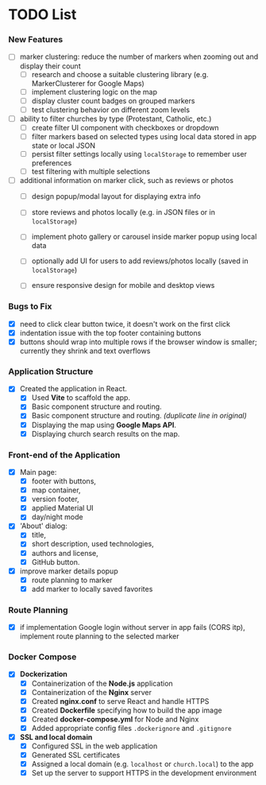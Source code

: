 # TODO List

### New Features

- [ ] marker clustering: reduce the number of markers when zooming out and display their count
  - [ ] research and choose a suitable clustering library (e.g. MarkerClusterer for Google Maps)
  - [ ] implement clustering logic on the map
  - [ ] display cluster count badges on grouped markers
  - [ ] test clustering behavior on different zoom levels

- [ ] ability to filter churches by type (Protestant, Catholic, etc.)
  - [ ] create filter UI component with checkboxes or dropdown
  - [ ] filter markers based on selected types using local data stored in app state or local JSON
  - [ ] persist filter settings locally using `localStorage` to remember user preferences
  - [ ] test filtering with multiple selections

- [ ] additional information on marker click, such as reviews or photos
  - [ ] design popup/modal layout for displaying extra info
  - [ ] store reviews and photos locally (e.g. in JSON files or in `localStorage`)
  - [ ] implement photo gallery or carousel inside marker popup using local data
  - [ ] optionally add UI for users to add reviews/photos locally (saved in `localStorage`)
  - [ ] ensure responsive design for mobile and desktop views


### Bugs to Fix
- [x] need to click clear button twice, it doesn't work on the first click
- [x] indentation issue with the top footer containing buttons
- [x] buttons should wrap into multiple rows if the browser window is smaller; currently they shrink and text overflows

### Application Structure
- [x] Created the application in React.
  - [x] Used **Vite** to scaffold the app.
  - [x] Basic component structure and routing.
  - [x] Basic component structure and routing. *(duplicate line in original)*
  - [x] Displaying the map using **Google Maps API**.
  - [x] Displaying church search results on the map.

### Front-end of the Application
- [x] Main page:
  - [x] footer with buttons,
  - [x] map container,
  - [x] version footer,
  - [x] applied Material UI
  - [x] day/night mode
- [x] 'About' dialog:
  - [x] title,
  - [x] short description, used technologies,
  - [x] authors and license,
  - [x] GitHub button.
- [x] improve marker details popup
  - [x] route planning to marker
  - [x] add marker to locally saved favorites

### Route Planning
- [x] if implementation Google login without server in app fails (CORS itp), implement route planning to the selected marker

### Docker Compose
- [x] **Dockerization**
    - [x] Containerization of the **Node.js** application
    - [x] Containerization of the **Nginx** server
    - [x] Created **nginx.conf** to serve React and handle HTTPS
    - [x] Created **Dockerfile** specifying how to build the app image
    - [x] Created **docker-compose.yml** for Node and Nginx
    - [x] Added appropriate config files `.dockerignore` and `.gitignore`

- [x] **SSL and local domain**
    - [x] Configured SSL in the web application
    - [x] Generated SSL certificates
    - [x] Assigned a local domain (e.g. `localhost` or `church.local`) to the app
    - [x] Set up the server to support HTTPS in the development environment